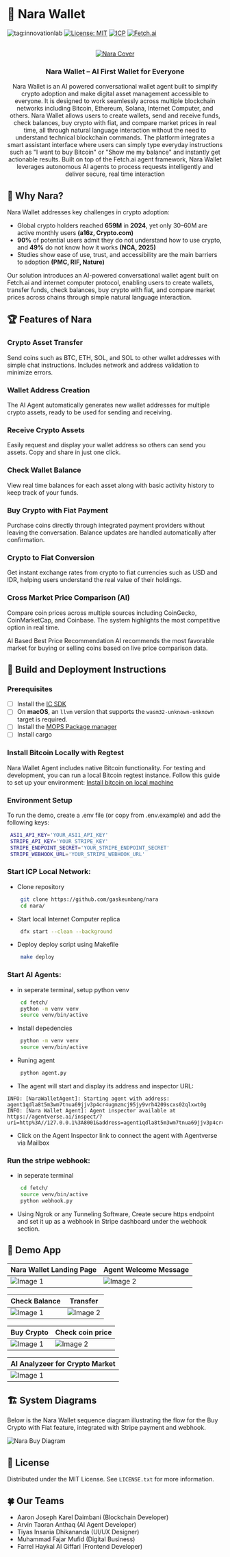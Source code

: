 # 🌟 Nara Wallet

![tag:innovationlab](https://img.shields.io/badge/innovationlab-3D8BD3)
[![License: MIT](https://img.shields.io/badge/License-MIT-yellow.svg)](https://opensource.org/licenses/MIT)
[![ICP](https://img.shields.io/badge/Internet_Computer-Protocol-blue.svg)](https://internetcomputer.org/)
[![Fetch.ai](https://img.shields.io/badge/Fetch.ai-uAgents-green.svg)](https://fetch.ai/)

<br />
<div align="center">
  <a href="https://github.com/gaskeunbang/nara">
    <img src="docs/images/cover.png" alt="Nara Cover">
  </a>

  <h3 align="center">Nara Wallet – AI First Wallet for Everyone</h3>
<p align="center">
  Nara Wallet is an AI powered conversational wallet agent built to simplify crypto adoption and make digital asset management accessible to everyone. It is designed to work seamlessly across multiple blockchain networks including Bitcoin, Ethereum, Solana, Internet Computer, and others. Nara Wallet allows users to create wallets, send and receive funds, check balances, buy crypto with fiat, and compare market prices in real time, all through natural language interaction without the need to understand technical blockchain commands. The platform integrates a smart assistant interface where users can simply type everyday instructions such as "I want to buy Bitcoin" or "Show me my balance" and instantly get actionable results. Built on top of the Fetch.ai agent framework, Nara Wallet leverages autonomous AI agents to process requests intelligently and deliver secure, real time interaction

</p>

</div>

## 🎯 Why Nara?

Nara Wallet addresses key challenges in crypto adoption:

- Global crypto holders reached **659M** in **2024**, yet only 30–60M are active monthly users **(a16z, Crypto.com)**
- **90%** of potential users admit they do not understand how to use crypto, and **49%** do not know how it works **(NCA, 2025)**
- Studies show ease of use, trust, and accessibility are the main barriers to adoption **(PMC, RIF, Nature)**

Our solution introduces an AI-powered conversational wallet agent built on Fetch.ai and internet computer protocol, enabling users to create wallets, transfer funds, check balances, buy crypto with fiat, and compare market prices across chains through simple natural language interaction.

## 🏆 Features of Nara

### Crypto Asset Transfer

Send coins such as BTC, ETH, SOL, and SOL to other wallet addresses with simple chat instructions. Includes network and address validation to minimize errors.

### Wallet Address Creation

The AI Agent automatically generates new wallet addresses for multiple crypto assets, ready to be used for sending and receiving.

### Receive Crypto Assets

Easily request and display your wallet address so others can send you assets. Copy and share in just one click.

### Check Wallet Balance

View real time balances for each asset along with basic activity history to keep track of your funds.

### Buy Crypto with Fiat Payment

Purchase coins directly through integrated payment providers without leaving the conversation. Balance updates are handled automatically after confirmation.

### Crypto to Fiat Conversion

Get instant exchange rates from crypto to fiat currencies such as USD and IDR, helping users understand the real value of their holdings.

### Cross Market Price Comparison (AI)

Compare coin prices across multiple sources including CoinGecko, CoinMarketCap, and Coinbase. The system highlights the most competitive option in real time.

AI Based Best Price Recommendation
AI recommends the most favorable market for buying or selling coins based on live price comparison data.

## 🚀 Build and Deployment Instructions

### Prerequisites

- [ ] Install the [IC SDK](https://internetcomputer.org/docs/current/developer-docs/setup/install/index.mdx)
- [ ] On **macOS**, an `llvm` version that supports the `wasm32-unknown-unknown` target is required.
- [ ] Install the [MOPS Package manager](https://docs.mops.one/quick-start#2-install-mops-cli)
- [ ] Install cargo

### Install Bitcoin Locally with Regtest

Nara Wallet Agent includes native Bitcoin functionality. For testing and development, you can run a local Bitcoin regtest instance. Follow this guide to set up your environment: [Install bitcoin on local machine](https://internetcomputer.org/docs/build-on-btc/btc-dev-env)

### Environment Setup

To run the demo, create a .env file (or copy from .env.example) and add the following keys:

```bash
 ASI1_API_KEY='YOUR_ASI1_API_KEY'
 STRIPE_API_KEY='YOUR_STRIPE_KEY'
 STRIPE_ENDPOINT_SECRET='YOUR_STRIPE_ENDPOINT_SECRET'
 STRIPE_WEBHOOK_URL='YOUR_STRIPE_WEBHOOK_URL'
```

### Start ICP Local Network:

- Clone repository
  ```sh
   git clone https://github.com/gaskeunbang/nara
   cd nara/
  ```
- Start local Internet Computer replica

  ```sh
   dfx start --clean --background
  ```

- Deploy deploy script using Makefile

  ```sh
   make deploy
  ```

### Start AI Agents:

- in seperate terminal, setup python venv

  ```sh
   cd fetch/
   python -m venv venv
   source venv/bin/active
  ```

- Install depedencies

  ```sh
   python -m venv venv
   source venv/bin/active
  ```

- Runing agent
  ```sh
   python agent.py
  ```
- The agent will start and display its address and inspector URL:

```
INFO: [NaraWalletAgent]: Starting agent with address: agent1qdla8t5m3wm7tnua69jjv3p4cr4ugmzmcj95jy9vrh4209scxs02qlxwt0g
INFO: [Nara Wallet Agent]: Agent inspector available at https://agentverse.ai/inspect/?uri=http%3A//127.0.0.1%3A8001&address=agent1qdla8t5m3wm7tnua69jjv3p4cr4ugmzmcj95jy9vrh4209scxs02qlxwt0g
```

- Click on the Agent Inspector link to connect the agent with Agentverse via Mailbox

### Run the stripe webhook:

- in seperate terminal
  ```sh
   cd fetch/
   source venv/bin/active
   python webhook.py
  ```
- Using Ngrok or any Tunneling Software, Create secure https endpoint and set it up as a webhook in Stripe dashboard under the webhook section.

## 📎 Demo App

| Nara Wallet Landing Page              | Agent Welcome Message                 |
| ------------------------------------- | ------------------------------------- |
| ![Image 1](assets/images/landing.png) | ![Image 2](assets/images/welcome.png) |

| Check Balance                         | Transfer                               |
| ------------------------------------- | -------------------------------------- |
| ![Image 1](assets/images/balance.png) | ![Image 2](assets/images/transfer.png) |

| Buy Crypto                        | Check coin price                    |
| --------------------------------- | ----------------------------------- |
| ![Image 1](assets/images/buy.png) | ![Image 2](assets/images/check.png) |

| AI Analyzeer for Crypto Market       |
| ------------------------------------ |
| ![Image 1](assets/images/analze.png) |

## 🏗️ System Diagrams

Below is the Nara Wallet sequence diagram illustrating the flow for the Buy Crypto with Fiat feature, integrated with Stripe payment and webhook.

![Nara Buy Diagram](docs/images/buy-diagram.png)

## 📃 License

Distributed under the MIT License. See `LICENSE.txt` for more information.

## 🍀 Our Teams

- Aaron Joseph Karel Daimbani (Blockchain Developer)
- Arvin Taoran Anthaq (AI Agent Developer)
- Tiyas Insania Dhikananda (UI/UX Designer)
- Muhammad Fajar Mufid (Digital Business)
- Farrel Haykal Al Giffari (Frontend Developer)
